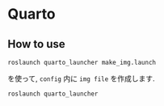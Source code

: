 # Quarto

## How to use

`roslaunch quarto_launcher make_img.launch`

を使って, `config` 内に `img file` を作成します.

`roslaunch quarto_launcher`

[image]:(quarto_description/config/pin_img.png)
[comment]:[image]:(../quarto_description/config/)
